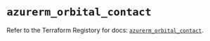 # `azurerm_orbital_contact`

Refer to the Terraform Registory for docs: [`azurerm_orbital_contact`](https://www.terraform.io/docs/providers/azurerm/r/orbital_contact).

